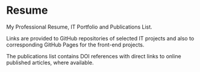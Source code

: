 # Resume

My Professional Resume, IT Portfolio and Publications List. 

Links are provided to GitHub repositories of selected IT projects and also to corresponding GitHub Pages for the front-end projects.

The publications list contains DOI references with direct links to online published articles, where available.
